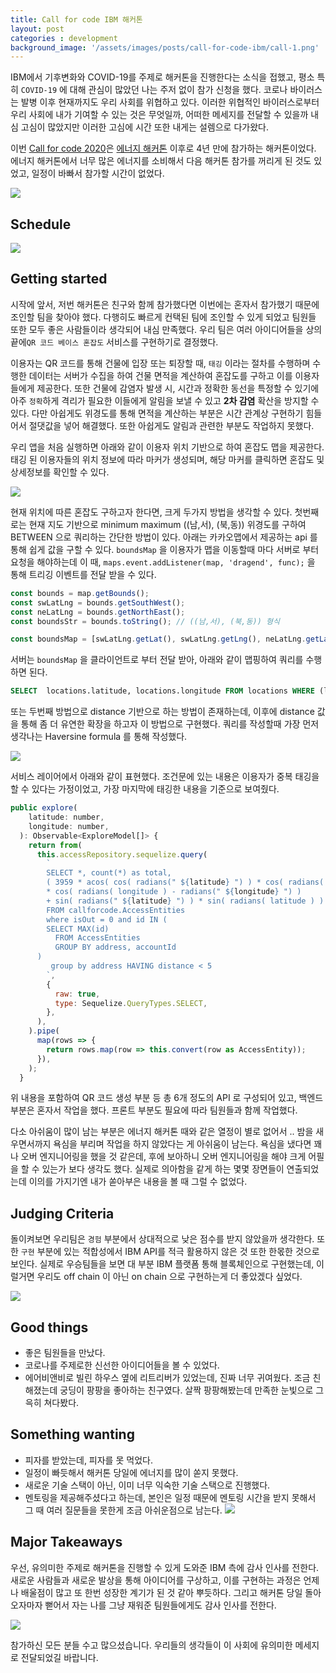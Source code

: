 ```yaml
---
title: Call for code IBM 해커톤
layout: post
categories : development
background_image: '/assets/images/posts/call-for-code-ibm/call-1.png'
---
```


IBM에서 기후변화와 COVID-19를 주제로 해커톤을 진행한다는 소식을 접했고, 평소 특히 `COVID-19` 에 대해 관심이 많았던 나는 주저 없이 참가 신청을 했다. 코로나 바이러스는 발병 이후 현재까지도 우리 사회를 위협하고 있다. 이러한 위협적인 바이러스로부터 우리 사회에 내가 기여할 수 있는 것은 무엇일까, 어떠한 메세지를 전달할 수 있을까 내심 고심이 많았지만 이러한 고심에 시간 또한 내게는 설렘으로 다가왔다.

이번 [Call for code 2020](https://developer.ibm.com/kr/callforcode/)은 [에너지 해커톤](https://blog.hax0r.info/2016-03-28/energy-hackathon-2016-in-seoul/) 이후로 4년 만에 참가하는 해커톤이었다. 
에너지 해커톤에서 너무 많은 에너지를 소비해서 다음 해커톤 참가를 꺼리게 된 것도 있었고, 일정이 바빠서 참가할 시간이 없었다.

![](/assets/images/posts/call-for-code-ibm/call-1.png)

## Schedule

![](/assets/images/posts/call-for-code-ibm/call-2.png)

## Getting started

시작에 앞서, 저번 해커톤은 친구와 함께 참가했다면 이번에는 혼자서 참가했기 때문에 조인할 팀을 찾아야 했다. 다행히도 빠르게 컨택된 팀에 조인할 수 있게 되었고 팀원들 또한 모두 좋은 사람들이라 생각되어 내심 만족했다. 우리 팀은 여러 아이디어들을 상의 끝에`QR 코드 베이스 혼잡도` 서비스를 구현하기로 결정했다.

이용자는 QR 코드를 통해 건물에 입장 또는 퇴장할 때, `태깅` 이라는 절차를 수행하며 수행한 데이터는 서버가 수집을 하여 건물 면적을 계산하여 혼잡도를 구하고 이를 이용자들에게 제공한다. 또한 건물에 감염자 발생 시, 시간과 정확한 동선을 특정할 수 있기에 아주 `정확`하게 격리가 필요한 이들에게 알림을 보낼 수 있고 **2차 감염** 확산을 방지할 수 있다. 다만 아쉽게도 위경도를 통해 면적을 계산하는 부분은 시간 관계상 구현하기 힘들어서 절댓값을 넣어 해결했다. 또한 아쉽게도 알림과 관련한 부분도 작업하지 못했다.

우리 앱을 처음 실행하면 아래와 같이 이용자 위치 기반으로 하여 혼잡도 맵을 제공한다.
태깅 된 이용자들의 위치 정보에 따라 마커가 생성되며, 해당 마커를 클릭하면 혼잡도 및 상세정보를 확인할 수 있다.

![](/assets/images/posts/call-for-code-ibm/call-3.png)

현재 위치에 따른 혼잡도 구하고자 한다면, 크게 두가지 방법을 생각할 수 있다. 첫번째로는 현재 지도 기반으로 minimum maximum ((남,서), (북,동)) 위경도를 구하여 BETWEEN 으로 쿼리하는 간단한 방법이 있다. 아래는 카카오맵에서 제공하는 api 를 통해 쉽게 값을 구할 수 있다. `boundsMap` 을 이용자가 맵을 이동할때 마다 서버로 부터 요청을 해야하는데 이 때, `maps.event.addListener(map, 'dragend', func);` 을 통해 트리깅 이벤트를 전달 받을 수 있다.

```javascript
const bounds = map.getBounds();
const swLatLng = bounds.getSouthWest(); 
const neLatLng = bounds.getNorthEast(); 
const boundsStr = bounds.toString(); // ((남,서), (북,동)) 형식

const boundsMap = [swLatLng.getLat(), swLatLng.getLng(), neLatLng.getLat(), neLatLng.getLng()];
```

서버는 `boundsMap` 을 클라이언트로 부터 전달 받아, 아래와 같이 맵핑하여 쿼리를 수행하면 된다. 

```sql
SELECT  locations.latitude, locations.longitude FROM locations WHERE (latitude BETWEEN {minLat}  AND  {maxLat}) AND (longitude BETWEEN {minLon} AND {maxLon})'
```

또는 두번째 방법으로 distance 기반으로 하는 방법이 존재하는데, 이후에 distance 값을 통해 좀 더 유연한 확장을 하고자 이 방법으로 구현했다. 쿼리를 작성할때 가장 먼저 생각나는 Haversine formula 를 통해 작성했다.

![](/assets/images/posts/call-for-code-ibm/call-4.png)

서비스 레이어에서 아래와 같이 표현했다.
조건문에 있는 내용은 이용자가 중복 태깅을 할 수 있다는 가정이었고, 가장 마지막에 태깅한 내용을 기준으로 보여줬다.

```javascript
public explore(
    latitude: number,
    longitude: number,
  ): Observable<ExploreModel[]> {
    return from(
      this.accessRepository.sequelize.query(
        `
        SELECT *, count(*) as total,
        ( 3959 * acos( cos( radians(" ${latitude} ") ) * cos( radians( latitude ) ) 
        * cos( radians( longitude ) - radians(" ${longitude} ") ) 
        + sin( radians(" ${latitude} ") ) * sin( radians( latitude ) ) ) ) AS distance
        FROM callforcode.AccessEntities
        where isOut = 0 and id IN (
        SELECT MAX(id)
          FROM AccessEntities
          GROUP BY address, accountId
      )
         group by address HAVING distance < 5
        `,
        {
          raw: true,
          type: Sequelize.QueryTypes.SELECT,
        },
      ),
    ).pipe(
      map(rows => {
        return rows.map(row => this.convert(row as AccessEntity));
      }),
    );
  }
```

위 내용을 포함하여 QR 코드 생성 부분 등 총 6개 정도의 API 로 구성되어 있고, 백엔드 부분은 혼자서 작업을 했다. 프론트 부분도 필요에 따라 팀원들과 함께 작업했다.

다소 아쉬움이 많이 남는 부분은 에너지 해커톤 때와 같은 열정이 별로 없어서 .. 밤을 새우면서까지 욕심을 부리며 작업을 하지 않았다는 게 아쉬움이 남는다. 욕심을 냈다면 꽤나 오버 엔지니어링을 했을 것 같은데, 후에 보아하니 오버 엔지니어링을 해야 크게 어필을 할 수 있는가 보다 생각도 했다. 실제로 의아함을 같게 하는 몇몇 장면들이 연출되었는데 이의를 가지기엔 내가 쏟아부은 내용을 볼 때 그럴 수 없었다.


## Judging Criteria

돌이켜보면 우리팀은 `경험` 부분에서 상대적으로 낮은 점수를 받지 않았을까 생각한다.
또한 `구현` 부분에 있는 적합성에서 IBM API를 적극 활용하지 않은 것 또한 한몫한 것으로 보인다. 실제로 우승팀들을 보면 대 부분 IBM 플랫폼 통해 블록체인으로 구현했는데, 이럴거면 우리도 off chain 이 아닌 on chain 으로 구현하는게 더 좋았겠다 싶었다.

![](/assets/images/posts/call-for-code-ibm/call-5.png)

## Good things

- 좋은 팀원들을 만났다.
- 코로나를 주제로한 신선한 아이디어들을 볼 수 있었다.
- 에어비앤비로 빌린 하우스 옆에 리트리버가 있었는데, 진짜 너무 귀여웠다. 조금 친해졌는데 궁딩이 팡팡을 좋아하는 친구였다. 살짝 팡팡해봤는데 만족한 눈빛으로 그윽히 쳐다봤다.

## Something wanting

- 피자를 받았는데, 피자를 못 먹었다.
- 일정이 빠듯해서 해커톤 당일에 에너지를 많이 쏟지 못했다.
- 새로운 기술 스택이 아닌, 이미 너무 익숙한 기술 스택으로 진행했다.
- 멘토링을 제공해주셨다고 하는데, 본인은 일정 때문에 멘토링 시간을 받지 못해서 그 때 여러 질문들을 못한게 조금 아쉬운점으로 남는다.
![](/assets/images/posts/call-for-code-ibm/call-6.png)


## Major Takeaways

우선, 유의미한 주제로 해커톤을 진행할 수 있게 도와준 IBM 측에 감사 인사를 전한다.
새로운 사람들과 새로운 발상을 통해 아이디어를 구상하고, 이를 구현하는 과정은 언제나 배울점이 많고 또 한번 성장한 계기가 된 것 같아 뿌듯하다. 그리고 해커톤 당일 돌아오자마자 뻗어서 자는 나를 그냥 재워준 팀원들에게도 감사 인사를 전한다.  

![](/assets/images/posts/call-for-code-ibm/call-7.png)

참가하신 모든 분들 수고 많으셨습니다.
우리들의 생각들이 이 사회에 유의미한 메세지로 전달되었길 바랍니다.
